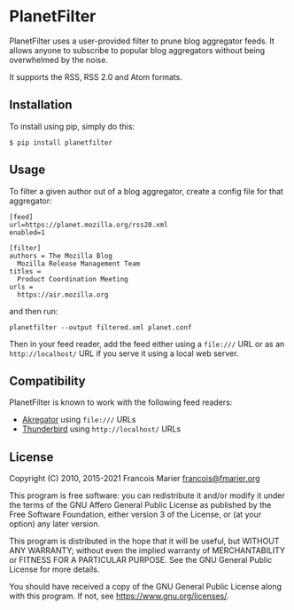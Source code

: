 # PlanetFilter

PlanetFilter uses a user-provided filter to prune blog aggregator feeds. It
allows anyone to subscribe to popular blog aggregators without being
overwhelmed by the noise.

It supports the RSS, RSS 2.0 and Atom formats.

## Installation

To install using pip, simply do this:

    $ pip install planetfilter

## Usage

To filter a given author out of a blog aggregator, create a config file for
that aggregator:

    [feed]
    url=https://planet.mozilla.org/rss20.xml
    enabled=1

    [filter]
    authors = The Mozilla Blog
      Mozilla Release Management Team
    titles =
      Product Coordination Meeting
    urls =
      https://air.mozilla.org

and then run:

    planetfilter --output filtered.xml planet.conf

Then in your feed reader, add the feed either using a `file:///` URL or
as an `http://localhost/` URL if you serve it using a local web server.

## Compatibility

PlanetFilter is known to work with the following feed readers:

* [Akregator](https://userbase.kde.org/Akregator) using `file:///` URLs
* [Thunderbird](https://www.mozilla.org/thunderbird/) using `http://localhost/` URLs

## License

Copyright (C) 2010, 2015-2021  Francois Marier <francois@fmarier.org>

This program is free software: you can redistribute it and/or modify
it under the terms of the GNU Affero General Public License as
published by the Free Software Foundation, either version 3 of the
License, or (at your option) any later version.

This program is distributed in the hope that it will be useful,
but WITHOUT ANY WARRANTY; without even the implied warranty of
MERCHANTABILITY or FITNESS FOR A PARTICULAR PURPOSE.  See the
GNU General Public License for more details.

You should have received a copy of the GNU General Public License
along with this program.  If not, see <https://www.gnu.org/licenses/>.
